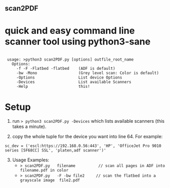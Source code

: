 ## scan2PDF
# quick and easy command line scanner tool using python3-sane

```

 usage: >python3 scan2PDF.py [options] outfile_root_name 
   Options:
     -f -F -Flatbed -flatbed    (ADF is default)
     -bw -Mono                  (Grey level scan: Color is default)
     -Options                   List device Options
     -Devices                   List available Scanners
     -Help                      this!
```

# Setup

 1. run `> python3 scan2PDF.py -Devices`  which lists available scanners  (this takes a minute).
 
 2. copy the whole tuple for the device you want into line 64.  For example:
 
 `sc_dev = ('escl:https://192.168.0.56:443', 'HP', 'OfficeJet Pro 9010 series [5F68CC] SSL', 'platen,adf scanner')'`

 3. Usage Examples:
    * `> scan2PDF.py   filename          // scan all pages in ADF into filename.pdf in color`
    * `> scan2PDF.py   -F -bw file2     // scan the flatbed into a grayscale image  file2.pdf`
    
    
